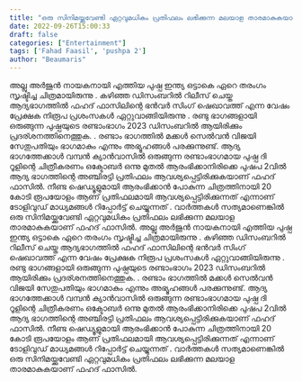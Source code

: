 ```yaml
---
title: "ഒരു സിനിമയ്ക്കുവേണ്ടി ഏറ്റവുമധികം പ്രതിഫലം ലഭിക്കുന്ന മലയാള താരമാകുകയാണ് ഫഹദ് ഫാസിൽ"
date: 2022-09-26T15:00:33
draft: false
categories: ["Entertainment"]
tags: ['Fahad Faasil', 'pushpa 2']
author: "Beaumaris"
---
```


അല്ലു അർജുൻ നായകനായി എത്തിയ പുഷ്പ ഇന്ത്യ ഒട്ടാകെ ഏറെ തരംഗം സൃഷ്ടിച്ച ചിത്രമായിരുന്നു . കഴിഞ്ഞ ഡിസംബറിൽ റിലീസ് ചെയ്ത ആദ്യഭാഗത്തിൽ ഫഹദ് ഫാസിലിന്റെ ഭൻവർ സിംഗ് ഷെഖാവത്ത് എന്ന വേഷം പ്രേക്ഷക നിരൂപ പ്രശംസകൾ ഏറ്റുവാങ്ങിയിരുന്നു . രണ്ടു ഭാഗങ്ങളായി ഒരുങ്ങുന്ന പുഷ്പയുടെ രണ്ടാംഭാഗം 2023 ഡിസംബറിൽ ആയിരിക്കും പ്രദര്ശനത്തിനെത്തുക. . രണ്ടാം ഭാഗത്തിൽ മക്കൾ സെൽവൻ വിജയി സേതുപതിയും ഭാഗമാകും എന്നും അഭ്യൂഹങ്ങൾ പരക്കുന്നുണ്ട്. ആദ്യ ഭാഗത്തേക്കാൾ വമ്പൻ ക്യാൻവാസിൽ ഒരുങ്ങുന്ന രണ്ടാംഭാഗമായ പുഷ്പ ദി റൂളിന്റെ ചിത്രീകരണം ഒക്ടോബർ ഒന്നു മുതൽ ആരംഭിക്കാനിരിക്കെ പുഷപ 2വിൽ ആദ്യ ഭാഗത്തിന്റെ അഞ്ചിരട്ടി പ്രതിഫലം ആവശ്യപ്പെട്ടിരിക്കുകയാണ് ഫഹദ് ഫാസിൽ. നീണ്ട ഷെഡ്യൂളുമായി ആരംഭിക്കാൻ പോകുന്ന ചിത്രത്തിനായി 20 കോടി രൂപയോളം ആണ് പ്രതിഫലമായി ആവശ്യപ്പെട്ടിരിക്കുന്നത് എന്നാണ് ടോളിവുഡ് മാധ്യമങ്ങൾ റിപ്പോർട്ട് ചെയ്യുന്നത് . വാർത്തകൾ സത്യമാണെങ്കിൽ ഒരു സിനിമയ്ക്കുവേണ്ടി ഏറ്റവുമധികം പ്രതിഫലം ലഭിക്കുന്ന മലയാള താരമാകുകയാണ് ഫഹദ് ഫാസിൽ.
അല്ലു അർജുൻ നായകനായി എത്തിയ പുഷ്പ ഇന്ത്യ ഒട്ടാകെ ഏറെ തരംഗം സൃഷ്ടിച്ച ചിത്രമായിരുന്നു . കഴിഞ്ഞ ഡിസംബറിൽ റിലീസ് ചെയ്ത ആദ്യഭാഗത്തിൽ ഫഹദ് ഫാസിലിന്റെ ഭൻവർ സിംഗ് ഷെഖാവത്ത് എന്ന വേഷം പ്രേക്ഷക നിരൂപ പ്രശംസകൾ ഏറ്റുവാങ്ങിയിരുന്നു . രണ്ടു ഭാഗങ്ങളായി ഒരുങ്ങുന്ന പുഷ്പയുടെ രണ്ടാംഭാഗം 2023 ഡിസംബറിൽ ആയിരിക്കും പ്രദര്ശനത്തിനെത്തുക. . രണ്ടാം ഭാഗത്തിൽ മക്കൾ സെൽവൻ വിജയി സേതുപതിയും ഭാഗമാകും എന്നും അഭ്യൂഹങ്ങൾ പരക്കുന്നുണ്ട്. ആദ്യ ഭാഗത്തേക്കാൾ വമ്പൻ ക്യാൻവാസിൽ ഒരുങ്ങുന്ന രണ്ടാംഭാഗമായ പുഷ്പ ദി റൂളിന്റെ ചിത്രീകരണം ഒക്ടോബർ ഒന്നു മുതൽ ആരംഭിക്കാനിരിക്കെ പുഷപ 2വിൽ ആദ്യ ഭാഗത്തിന്റെ അഞ്ചിരട്ടി പ്രതിഫലം ആവശ്യപ്പെട്ടിരിക്കുകയാണ് ഫഹദ് ഫാസിൽ. നീണ്ട ഷെഡ്യൂളുമായി ആരംഭിക്കാൻ പോകുന്ന ചിത്രത്തിനായി 20 കോടി രൂപയോളം ആണ് പ്രതിഫലമായി ആവശ്യപ്പെട്ടിരിക്കുന്നത് എന്നാണ് ടോളിവുഡ് മാധ്യമങ്ങൾ റിപ്പോർട്ട് ചെയ്യുന്നത് . വാർത്തകൾ സത്യമാണെങ്കിൽ ഒരു സിനിമയ്ക്കുവേണ്ടി ഏറ്റവുമധികം പ്രതിഫലം ലഭിക്കുന്ന മലയാള താരമാകുകയാണ് ഫഹദ് ഫാസിൽ.
